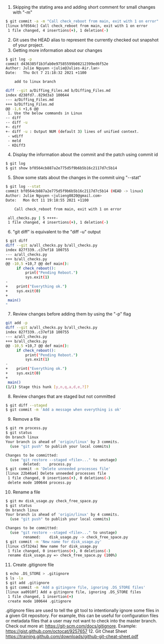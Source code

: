 1. Skipping the stating area and adding short comment for small changes with "-m"
```bash
$ git commit -a -m "Call check_reboot from main, exit with 1 on error"
[linux bf0564c] Call check_reboot from main, exit with 1 on error
 1 file changed, 4 insertions(+), 1 deletion(-)
```
2. Git uses the HEAD alias to represent the currently checked out snapshot of your project.
3. Getting more information about our changes
```bash
$ git log -p
commit d436385f1b3fab0e97585599b08212399ed6f52e
Author: Julie Nguyen <julie@Julies-Air.lan>
Date:   Thu Oct 7 21:18:32 2021 +1100

    add to linux branch

diff --git a/Diffing_Files.md b/Diffing_Files.md
index d238fd7..829d3a3 100644
--- a/Diffing_Files.md
+++ b/Diffing_Files.md
@@ -1,6 +1,6 @@
 1. Use the below commands in Linux
-- diff
-- diff -u
+- diff 
+- diff -u : Output NUM (default 3) lines of unified context.
 - wdiff
 - meld
 - KDiff3
```
4. Display the information about the commit and the patch using commit id
```bash
$ git log 
$ git show bf0564cb887a2e775d5f9b6b5b16c2117d7c5b14
```
5. Show some stats about the changes in the commit uing "--stat"
```bash
$ git log --stat
commit bf0564cb887a2e775d5f9b6b5b16c2117d7c5b14 (HEAD -> linux)
Author: Julie Nguyen <julieng0820@gmail.com>
Date:   Mon Oct 11 19:18:55 2021 +1100

    Call check_reboot from main, exit with 1 on error

 all_checks.py | 5 ++++-
 1 file changed, 4 insertions(+), 1 deletion(-)
```
6. "git diff" is equivalent to the "diff -u" output
```bash
$ git diff
diff --git a/all_checks.py b/all_checks.py
index 827f339..c37ef18 100755
--- a/all_checks.py
+++ b/all_checks.py
@@ -10,5 +10,7 @@ def main():
     if check_reboot():
         print("Pending Reboot.")
         sys.exit(1)
-
+    print("Everything ok.")
+    sys.exit(0)
+    
 main()
"
```
7. Review changes before adding them by using the "-p" flag
```bash
git add -p
diff --git a/all_checks.py b/all_checks.py
index 827f339..c37ef18 100755
--- a/all_checks.py
+++ b/all_checks.py
@@ -10,5 +10,7 @@ def main():
     if check_reboot():
         print("Pending Reboot.")
         sys.exit(1)
-
+    print("Everything ok.")
+    sys.exit(0)
+    
 main()
(1/1) Stage this hunk [y,n,q,a,d,e,?]? 
```
8. Review changes that are staged but not committed
```bash
$ git diff --staged
$ git commit -m 'Add a message when everything is ok'
```
9. Remove a file
```bash
$ git rm process.py
$ git status
On branch linux
Your branch is ahead of 'origin/linux' by 3 commits.
  (use "git push" to publish your local commits)

Changes to be committed:
  (use "git restore --staged <file>..." to unstage)
        deleted:    process.py
$ git commit -m 'Delete unneeded processes file'
[linux 22b46a4] Delete unneeded processes file
 1 file changed, 0 insertions(+), 0 deletions(-)
 delete mode 100644 process.py
```
10. Rename a file
```bash
$ git mv disk_usage.py check_free_space.py
$ git status
On branch linux
Your branch is ahead of 'origin/linux' by 4 commits.
  (use "git push" to publish your local commits)

Changes to be committed:
  (use "git restore --staged <file>..." to unstage)
        renamed:    disk_usage.py -> check_free_space.py
$ git commit -m 'New name for disk_usage.py'
[linux c5f324a] New name for disk_usage.py
 1 file changed, 0 insertions(+), 0 deletions(-)
 rename disk_usage.py => check_free_space.py (100%)
```
11. Create .gitignore file
```bash
$ echo .DS_STORE > .gitignore
$ ls -la
$ git add .gitignore 
$ git commit -m 'Add a gitingore file, ignoring .DS_STORE files'
[linux aa0910f] Add a gitingore file, ignoring .DS_STORE files
 1 file changed, 1 insertion(+)
 create mode 100644 .gitignore
```
.gitignore files are used to tell the git tool to intentionally ignore some files in a given Git repository. For example, this can be useful for configuration files or metadata files that a user may not want to check into the master branch. Check out more at: https://git-scm.com/docs/gitignore.
Example: https://gist.github.com/octocat/9257657
12. Git Cheat Sheet
https://training.github.com/downloads/github-git-cheat-sheet.pdf